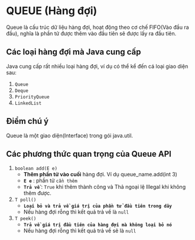 # QUEUE (Hàng đợi)
Queue là cấu trúc dữ liệu hàng đợi, hoạt động theo cơ chế FIFO(Vào đầu ra đầu), nghĩa là phần tử được thêm vào đầu tiên sẽ được lấy ra đầu tiên.
## Các loại hàng đợi mà Java cung cấp
Java cung cấp rất nhiều loại hàng đợi, ví dụ có thể kể đến cá loại giao diện sau:
1. `Queue`
2. `Deque`
3. `PriorityQueue`
4. `LinkedList`
## Điểm chú ý
Queue là một giao diện(Interface) trong gói java.util.
## Các phương thức quan trọng của Queue API
1. `boolean add(E e)`
    +   **Thêm phần tử vào cuối** hàng đợi. Ví dụ queue_name.add(int 3)
    +   **`E e`** : phần tử `cần thêm`
    +   **`Trả về`** : `True` khi thêm thành công và Thả ngoại lệ Illegal khi không thêm được.
3. `T poll()`
    +   **`Loại bỏ và trả về giá trị của phần tử đầu tiên trong dãy`**
    +   Nếu hàng đợi rỗng thì kết quả trả về là `null`
4. `T peek()`
    +   **`Trả về giá trị đầu tiên của hàng đợi mà không loại bỏ nó`**
      +   Nếu hàng đợi rỗng thì kết quả trả về sẽ là `null`
